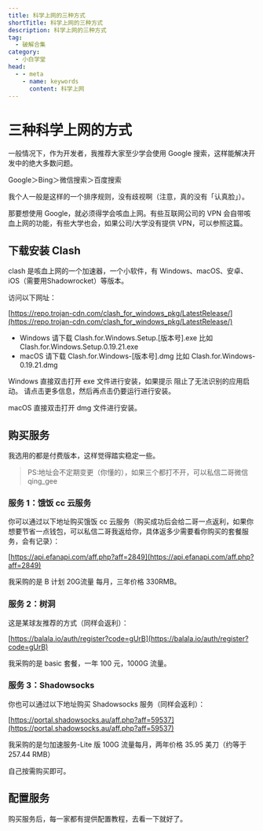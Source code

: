 ```yaml
---
title: 科学上网的三种方式
shortTitle: 科学上网的三种方式
description: 科学上网的三种方式
tag:
  - 破解合集
category:
  - 小白学堂
head:
  - - meta
    - name: keywords
      content: 科学上网
---
```


# 三种科学上网的方式

一般情况下，作为开发者，我推荐大家至少学会使用 Google 搜索，这样能解决开发中的绝大多数问题。

Google＞Bing＞微信搜索＞百度搜索

我个人一般是这样的一个排序规则，没有歧视啊（注意，真的没有「认真脸」）。

那要想使用 Google，就必须得学会咳血上网。有些互联网公司的 VPN 会自带咳血上网的功能，有些大学也会，如果公司/大学没有提供 VPN，可以参照这篇。

## 下载安装 Clash

clash 是咳血上网的一个加速器，一个小软件，有 Windows、macOS、安卓、iOS（需要用Shadowrocket）等版本。

访问以下网址：

[https://repo.trojan-cdn.com/clash_for_windows_pkg/LatestRelease/](https://repo.trojan-cdn.com/clash_for_windows_pkg/LatestRelease/)

- Windows 请下载 Clash.for.Windows.Setup.[版本号].exe 比如 Clash.for.Windows.Setup.0.19.21.exe
- macOS 请下载 Clash.for.Windows-[版本号].dmg 比如 Clash.for.Windows-0.19.21.dmg

Windows 直接双击打开 exe 文件进行安装，如果提示 阻止了无法识别的应用启动。 请点击更多信息，然后再点击仍要运行进行安装。

macOS 直接双击打开 dmg 文件进行安装。

## 购买服务

我选用的都是付费版本，这样觉得踏实稳定一些。

>PS:地址会不定期变更（你懂的），如果三个都打不开，可以私信二哥微信 qing_gee 

### 服务 1：饿饭 cc 云服务

你可以通过以下地址购买饿饭 cc 云服务（购买成功后会给二哥一点返利，如果你想要节省一点钱包，可以私信二哥我返给你，具体返多少需要看你购买的套餐服务，会有记录）：

[https://api.efanapi.com/aff.php?aff=2849](https://api.efanapi.com/aff.php?aff=2849)

我采购的是 B 计划 20G流量 每月，三年价格 330RMB。

### 服务 2：树洞

这是某球友推荐的方式（同样会返利）：

[https://balala.io/auth/register?code=gUrB](https://balala.io/auth/register?code=gUrB)

我采购的是 basic 套餐，一年 100 元，1000G 流量。

### 服务 3：Shadowsocks

你也可以通过以下地址购买 Shadowsocks 服务（同样会返利）：

[https://portal.shadowsocks.au/aff.php?aff=59537](https://portal.shadowsocks.au/aff.php?aff=59537)

我采购的是匀加速服务-Lite 版 100G 流量每月，两年价格 35.95 美刀（约等于 257.44 RMB）

自己按需购买即可。

## 配置服务

购买服务后，每一家都有提供配置教程，去看一下就好了。